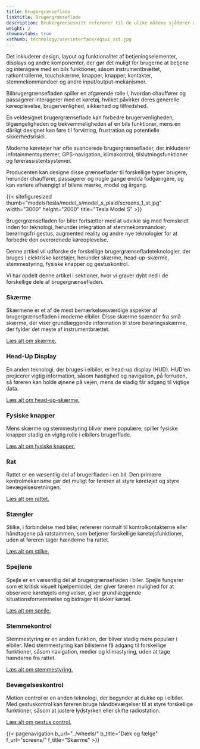 ```yaml
---
title: Brugergrænseflade
linktitle: Brugergrænseflade
description: Brukergrensesnitt refererer til de ulike måtene sjåfører og passasjerer samhandler med funksjonene og kontrollene til et kjøretøy.
weight: 2
shownavtabs: true
xsthumb: technology/userinterface/eqsui_xst.jpg
---
```

<!-- markdownlint-disable MD033 -->
 Det inkluderer design, layout og funktionalitet af betjeningselementer, displays og andre komponenter, der gør det muligt for brugerne at betjene og interagere med en bils funktioner, såsom instrumentbrættet, ratkontrollerne, touchskærme, knapper, knapper, kontakter, stemmekommandoer og andre input/output-mekanismer.

Bilbrugergrænsefladen spiller en afgørende rolle i, hvordan chauffører og passagerer interagerer med et køretøj, hvilket påvirker deres generelle køreoplevelse, brugervenlighed, sikkerhed og tilfredshed.

En veldesignet brugergrænseflade kan forbedre brugervenligheden, tilgængeligheden og bekvemmeligheden af ​​en bils funktioner, mens en dårligt designet kan føre til forvirring, frustration og potentielle sikkerhedsrisici.

Moderne køretøjer har ofte avancerede brugergrænseflader, der inkluderer infotainmentsystemer, GPS-navigation, klimakontrol, tilslutningsfunktioner og førerassistentsystemer.

Producenten kan designe disse grænseflader til forskellige typer brugere, herunder chauffører, passagerer og nogle gange endda fodgængere, og kan variere afhængigt af bilens mærke, model og årgang.

{{< sitefiguresized thumb="models/tesla/model_s/model_s_plaid/screens_1_st.jpg" width="3000" height="2000" title="Tesla Model S" >}}

Brugergrænsefladen for biler fortsætter med at udvikle sig med fremskridt inden for teknologi, herunder integration af stemmekommandoer, berøringsfri gestus, augmented reality og andre nye teknologier for at forbedre den overordnede køreoplevelse.

Denne artikel vil udforske de forskellige brugergrænsefladeteknologier, der bruges i elektriske køretøjer, herunder skærme, head-up-skærme, stemmestyring, fysiske knapper og gestuskontrol.

Vi har opdelt denne artikel i sektioner, hvor vi graver dybt ned i de forskellige dele af brugergrænsefladen.

### Skærme

Skærmene er et af de mest bemærkelsesværdige aspekter af brugergrænsefladen i moderne elbiler. Disse skærme spænder fra små skærme, der viser grundlæggende information til store berøringsskærme, der fylder det meste af instrumentbrættet.

[Læs alt om skærme.](skærme/)

### Head-Up Display

En anden teknologi, der bruges i elbiler, er head-up display (HUD). HUD'en projicerer vigtig information, såsom hastighed og navigation, på forruden, så føreren kan holde øjnene på vejen, mens de stadig får adgang til vigtige data.

[Læs alt om head-up-skærme.](hud/)

### Fysiske knapper

Mens skærme og stemmestyring bliver mere populære, spiller fysiske knapper stadig en vigtig rolle i elbilers brugerflade.

[Læs alt om fysiske knapper.](knapper/)

### Rat

Rattet er en væsentlig del af brugerfladen i en bil. Den primære kontrolmekanisme gør det muligt for føreren at styre køretøjet og styre bevægelsesretningen.

[Læs alt om rattet.](rat/)

### Stængler

Stilke, i forbindelse med biler, refererer normalt til kontrolkontakterne eller håndtagene på ratstammen, som betjener forskellige køretøjsfunktioner, uden at føreren tager hænderne fra rattet.

[Læs alt om stilke.](stilke/)

### Spejlene

Spejle er en væsentlig del af brugergrænsefladen i biler. Spejle fungerer som et kritisk visuelt hjælpemiddel, der giver føreren mulighed for at observere køretøjets omgivelser, giver grundlæggende situationsfornemmelse og bidrager til sikker kørsel.

[Læs alt om spejle.](spejle/)

### Stemmekontrol

Stemmestyring er en anden funktion, der bliver stadig mere populær i elbiler. Med stemmestyring kan bilisterne få adgang til forskellige funktioner, såsom navigation, medier og klimastyring, uden at tage hænderne fra rattet.

[Læs alt om stemmestyring.](stemmekontrol/)

### Bevægelseskontrol

Motion control er en anden teknologi, der begynder at dukke op i elbiler. Med gestuskontrol kan føreren bruge håndbevægelser til at styre forskellige funktioner, såsom at justere lydstyrken eller skifte radiostation.

[Læs alt om gestus control.](gesturecontrol/)

{{< pagenavigation b_url="../wheels/" b_title="Dæk og fælge" f_url="screens/" f_title="Skærme" >}}
